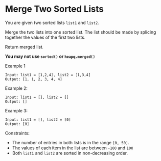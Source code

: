 # Merge Two Sorted Lists

You are given two sorted lists `list1` and `list2`.

Merge the two lists into one sorted list. The list should be made by splicing together the values of the first two lists.

Return merged list. 

**You may not use `sorted()` or `heapq.merged()`**

Example 1

```
Input: list1 = [1,2,4], list2 = [1,3,4]
Output: [1, 1, 2, 3, 4, 4]
```

Example 2:

```
Input: list1 = [], list2 = []
Output: []
```

Example 3:

```
Input: list1 = [], list2 = [0]
Output: [0]
```

Constraints:

 * The number of entries in both lists is in the range `[0, 50]`.
 * The values of each item in the list are between `-100` and `100`
 * Both `list1` and `list2` are sorted in non-decreasing order.
